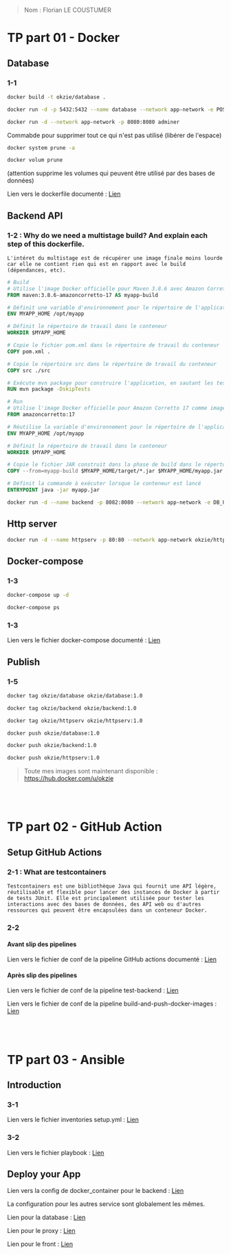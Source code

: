 >Nom : Florian LE COUSTUMER

# TP part 01 - Docker

## Database

### 1-1

```bash
docker build -t okzie/database .
```

```bash
docker run -d -p 5432:5432 --name database --network app-network -e POSTGRES_DB=db -e POSTGRES_USER=user -e POSTGRES_PASSWORD="pwd" -v /my/own/datadir:/var/lib/postgresql/data okzie/database 
```

```bash
docker run -d --network app-network -p 8080:8080 adminer
```

Commabde pour supprimer tout ce qui n'est pas utilisé (libérer de l'espace)
```bash
docker system prune -a
```

```bash
docker volum prune
```
(attention supprime les volumes qui peuvent être utilisé par des bases de données)

Lien vers le dockerfile documenté : [Lien](/Database/Dockerfile)

## Backend API

### 1-2 : Why do we need a multistage build? And explain each step of this dockerfile.

```
L'intéret du multistage est de récupérer une image finale moins lourde car elle ne contient rien qui est en rapport avec le build (dépendances, etc).
```

```dockerfile
# Build
# Utilise l'image Docker officielle pour Maven 3.8.6 avec Amazon Corretto 17 comme image de base pour la phase de build
FROM maven:3.8.6-amazoncorretto-17 AS myapp-build

# Définit une variable d'environnement pour le répertoire de l'application
ENV MYAPP_HOME /opt/myapp

# Définit le répertoire de travail dans le conteneur
WORKDIR $MYAPP_HOME

# Copie le fichier pom.xml dans le répertoire de travail du conteneur
COPY pom.xml .

# Copie le répertoire src dans le répertoire de travail du conteneur
COPY src ./src

# Exécute mvn package pour construire l'application, en sautant les tests
RUN mvn package -DskipTests

# Run
# Utilise l'image Docker officielle pour Amazon Corretto 17 comme image de base pour la phase de run
FROM amazoncorretto:17

# Réutilise la variable d'environnement pour le répertoire de l'application
ENV MYAPP_HOME /opt/myapp

# Définit le répertoire de travail dans le conteneur
WORKDIR $MYAPP_HOME

# Copie le fichier JAR construit dans la phase de build dans le répertoire de travail du conteneur
COPY --from=myapp-build $MYAPP_HOME/target/*.jar $MYAPP_HOME/myapp.jar

# Définit la commande à exécuter lorsque le conteneur est lancé
ENTRYPOINT java -jar myapp.jar
```

```bash
docker run -d --name backend -p 8082:8080 --network app-network -e DB_URL="jdbc:postgresql://database:5432/db" -e DB_USERNAME="user" -e DB_PASSWORD="pwd" okzie/simple-api
```

## Http server

```bash
docker run -d --name httpserv -p 80:80 --network app-network okzie/httpserv
```

## Docker-compose

### 1-3

```bash
docker-compose up -d
```

```bash
docker-compose ps 
```

### 1-3

Lien vers le fichier docker-compose documenté : [Lien](/Docker-compose/docker-compose.yml)

## Publish

### 1-5

```bash
docker tag okzie/database okzie/database:1.0
```

```bash
docker tag okzie/backend okzie/backend:1.0
```

```bash
docker tag okzie/httpserv okzie/httpserv:1.0
```

```bash
docker push okzie/database:1.0
```

```sh
docker push okzie/backend:1.0
```

```sh
docker push okzie/httpserv:1.0
```

> Toute mes images sont maintenant disponible : https://hub.docker.com/u/okzie 

<br><br>

# TP part 02 - GitHub Action

## Setup GitHub Actions

### 2-1 : What are testcontainers

```
Testcontainers est une bibliothèque Java qui fournit une API légère, réutilisable et flexible pour lancer des instances de Docker à partir de tests JUnit. Elle est principalement utilisée pour tester les interactions avec des bases de données, des API web ou d'autres ressources qui peuvent être encapsulées dans un conteneur Docker.
```

### 2-2

#### Avant slip des pipelines
Lien vers le fichier de conf de la pipeline GitHub actions documenté : [Lien](/.github/workflows/main.yml.ignore)

#### Après slip des pipelines
Lien vers le fichier de conf de la pipeline test-backend : [Lien](/.github/workflows/deploy-app.yml)

Lien vers le fichier de conf de la pipeline build-and-push-docker-images : [Lien](/.github/workflows/build-and-push-docker-image.yml)

<br><br>

# TP part 03 - Ansible

## Introduction

### 3-1

Lien vers le fichier inventories setup.yml : [Lien](/ansible/inventories/setup.yml)

### 3-2

Lien vers le fichier playbook : [Lien](/ansible/playbook.yml)

## Deploy your App

Lien vers la config de docker_container pour le backend : [Lien](/ansible/roles/app_java/tasks/main.yml)

La configuration pour les autres service sont globalement les mêmes.

Lien pour la database : [Lien](/ansible/roles/database/tasks/main.yml)

Lien pour le proxy : [Lien](/ansible/roles/proxy/tasks/main.yml)

Lien pour le front : [Lien](/ansible/roles/front/tasks/main.yml)

